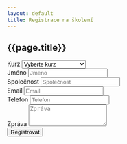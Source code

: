 ```yaml
---
layout: default
title: Registrace na školení
---
```


## {{page.title}}

<script src='https://www.google.com/recaptcha/api.js'></script>
<form action="https://former.xsika.cz/submit/5/JAAxkitdMQgEMojJIMAhazKggqbraDfL/">
  <div class="form-group">
    <label>Kurz</label>
    <select name="course" class="form-control">
      <option selected>Vyberte kurz</option>
      <option value="cloudflare">Cloudflare</option>
      <option value="git">Git</option>
      <option value="ci">Continues Integration</option>
      <option value="docker">Docker</option>
      <option value="virtualizace">KVM Virtualizace</option>
    </select>
  </div>
  <div class="form-group">
    <label for="name">Jméno</label>
    <input type="text" class="form-control" name="name" id="name" placeholder="Jmeno">
  </div>
  <div class="form-group">
    <label for="name">Společnost</label>
    <input type="text" class="form-control" name="company" id="name" placeholder="Společnost">
  </div>
  <div class="form-group">
    <label for="email">Email</label>
    <input type="email" class="form-control" name="email"  id="email" placeholder="Email">
  </div>
  <div class="form-group">
    <label for="phone">Telefon</label>
    <input type="tel" class="form-control" name="phone" id="exampleInputPassword1" placeholder="Telefon">
  </div>
  <div class="form-group">
    <label for="message">Zpráva</label>
    <textarea class="form-control" name="message" rows="3" placeholder="Zpráva"></textarea>
  </div>
  <div class="form-group">
    <div class="g-recaptcha" data-sitekey="6Ld1vw8UAAAAADl6EjzCljZcn69XsZ1dL_-mof5v"></div>
  </div>
  <button type="submit" class="btn-default">Registrovat</button>
</form>

